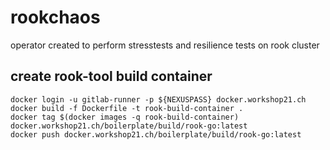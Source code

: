 # rookchaos

operator created to perform stresstests and resilience tests on rook cluster

## create rook-tool build container
```
docker login -u gitlab-runner -p ${NEXUSPASS} docker.workshop21.ch
docker build -f Dockerfile -t rook-build-container .
docker tag $(docker images -q rook-build-container) docker.workshop21.ch/boilerplate/build/rook-go:latest
docker push docker.workshop21.ch/boilerplate/build/rook-go:latest
```